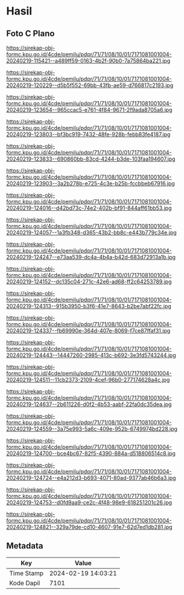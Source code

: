 # Hasil

## Foto C Plano

https://sirekap-obj-formc.kpu.go.id/4cde/pemilu/pdpr/71/71/08/10/01/7171081001004-20240219-115421--a489ff59-0163-4b2f-90b0-7a75864ba221.jpg

https://sirekap-obj-formc.kpu.go.id/4cde/pemilu/pdpr/71/71/08/10/01/7171081001004-20240219-120229--d5b5f552-69bb-43fb-ae59-d766817c2193.jpg

https://sirekap-obj-formc.kpu.go.id/4cde/pemilu/pdpr/71/71/08/10/01/7171081001004-20240219-123654--965ccac5-e761-4f84-9671-2f9ada8705a6.jpg

https://sirekap-obj-formc.kpu.go.id/4cde/pemilu/pdpr/71/71/08/10/01/7171081001004-20240219-123803--bf3bc919-7432-48fe-928b-febb83fe4187.jpg

https://sirekap-obj-formc.kpu.go.id/4cde/pemilu/pdpr/71/71/08/10/01/7171081001004-20240219-123833--690860bb-83cd-4244-b3de-103faa194607.jpg

https://sirekap-obj-formc.kpu.go.id/4cde/pemilu/pdpr/71/71/08/10/01/7171081001004-20240219-123903--3a2b278b-e725-4c3e-b25b-fccbbeb67916.jpg

https://sirekap-obj-formc.kpu.go.id/4cde/pemilu/pdpr/71/71/08/10/01/7171081001004-20240219-124016--d42bd73c-74e2-402b-bf91-844aff61bb53.jpg

https://sirekap-obj-formc.kpu.go.id/4cde/pemilu/pdpr/71/71/08/10/01/7171081001004-20240219-124057--1a3fb348-d365-43b2-bb8c-e443b779c34e.jpg

https://sirekap-obj-formc.kpu.go.id/4cde/pemilu/pdpr/71/71/08/10/01/7171081001004-20240219-124247--e73aa539-dc4a-4b4a-b42d-683d72913a1b.jpg

https://sirekap-obj-formc.kpu.go.id/4cde/pemilu/pdpr/71/71/08/10/01/7171081001004-20240219-124152--dc135c04-271c-42e6-ad68-ff2c64253789.jpg

https://sirekap-obj-formc.kpu.go.id/4cde/pemilu/pdpr/71/71/08/10/01/7171081001004-20240219-124313--915b3950-b3f6-41e7-8643-b2be7abf22fc.jpg

https://sirekap-obj-formc.kpu.go.id/4cde/pemilu/pdpr/71/71/08/10/01/7171081001004-20240219-124337--fb69990e-364d-407e-8069-f7ce87ffaf31.jpg

https://sirekap-obj-formc.kpu.go.id/4cde/pemilu/pdpr/71/71/08/10/01/7171081001004-20240219-124443--14447260-2985-413c-b692-3e3fd5743244.jpg

https://sirekap-obj-formc.kpu.go.id/4cde/pemilu/pdpr/71/71/08/10/01/7171081001004-20240219-124511--11cb2373-2109-4cef-96b0-277174628a4c.jpg

https://sirekap-obj-formc.kpu.go.id/4cde/pemilu/pdpr/71/71/08/10/01/7171081001004-20240219-124637--2b611226-d0f2-4b53-aabf-22fa0dc35dea.jpg

https://sirekap-obj-formc.kpu.go.id/4cde/pemilu/pdpr/71/71/08/10/01/7171081001004-20240219-124559--3a75e993-5a6c-409e-952b-6749974bd228.jpg

https://sirekap-obj-formc.kpu.go.id/4cde/pemilu/pdpr/71/71/08/10/01/7171081001004-20240219-124700--bce4bc67-82f5-4390-884a-d518806514c8.jpg

https://sirekap-obj-formc.kpu.go.id/4cde/pemilu/pdpr/71/71/08/10/01/7171081001004-20240219-124724--e4a212d3-b693-4071-80ad-9377ab46b6a3.jpg

https://sirekap-obj-formc.kpu.go.id/4cde/pemilu/pdpr/71/71/08/10/01/7171081001004-20240219-124753--d0fd9aa9-ce2c-4f48-98e9-618251201c26.jpg

https://sirekap-obj-formc.kpu.go.id/4cde/pemilu/pdpr/71/71/08/10/01/7171081001004-20240219-124821--329a79de-cd10-4607-91e7-62d7ed1db281.jpg


## Metadata

| Key        | Value               |
| ---------- | ------------------- |
| Time Stamp | 2024-02-19 14:03:21 |
| Kode Dapil | 7101                |



